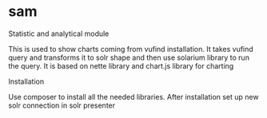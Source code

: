 # sam

Statistic and analytical module

This is used to show charts coming from vufind installation. It takes vufind query and transforms it to solr shape and then use solarium library to run the query. It is based on nette library and chart.js library for charting

Installation

Use composer to install all the needed libraries. After installation set up new solr connection in solr presenter
